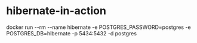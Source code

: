 # hibernate-in-action

docker run --rm --name hibernate -e POSTGRES_PASSWORD=postgres -e POSTGRES_DB=hibernate -p 5434:5432 -d postgres

